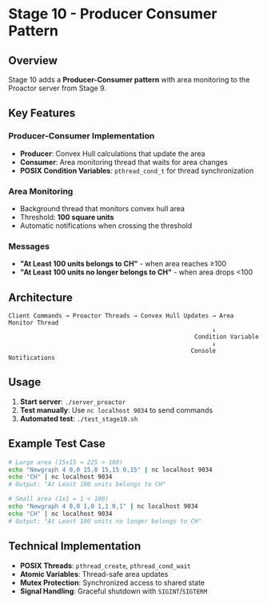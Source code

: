 # Stage 10 - Producer Consumer Pattern

## Overview
Stage 10 adds a **Producer-Consumer pattern** with area monitoring to the Proactor server from Stage 9.

## Key Features

### Producer-Consumer Implementation
- **Producer**: Convex Hull calculations that update the area
- **Consumer**: Area monitoring thread that waits for area changes
- **POSIX Condition Variables**: `pthread_cond_t` for thread synchronization

### Area Monitoring
- Background thread that monitors convex hull area
- Threshold: **100 square units**
- Automatic notifications when crossing the threshold

### Messages
- **"At Least 100 units belongs to CH"** - when area reaches ≥100
- **"At Least 100 units no longer belongs to CH"** - when area drops <100

## Architecture

```
Client Commands → Proactor Threads → Convex Hull Updates → Area Monitor Thread
                                                         ↓
                                                    Condition Variable
                                                         ↓
                                                   Console Notifications
```

## Usage

1. **Start server**: `./server_proactor`
2. **Test manually**: Use `nc localhost 9034` to send commands
3. **Automated test**: `./test_stage10.sh`

## Example Test Case

```bash
# Large area (15x15 = 225 > 100)
echo "Newgraph 4 0,0 15,0 15,15 0,15" | nc localhost 9034
echo "CH" | nc localhost 9034
# Output: "At Least 100 units belongs to CH"

# Small area (1x1 = 1 < 100) 
echo "Newgraph 4 0,0 1,0 1,1 0,1" | nc localhost 9034
echo "CH" | nc localhost 9034
# Output: "At Least 100 units no longer belongs to CH"
```

## Technical Implementation

- **POSIX Threads**: `pthread_create`, `pthread_cond_wait`
- **Atomic Variables**: Thread-safe area updates
- **Mutex Protection**: Synchronized access to shared state
- **Signal Handling**: Graceful shutdown with `SIGINT`/`SIGTERM`
